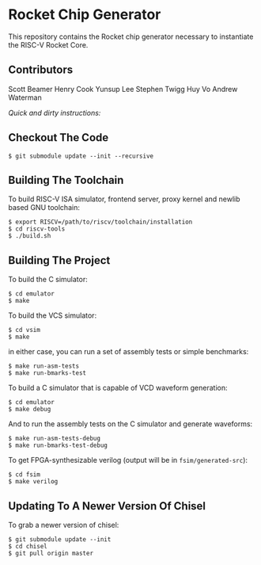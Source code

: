 Rocket Chip Generator
=====================

This repository contains the Rocket chip generator necessary to instantiate
the RISC-V Rocket Core.

Contributors
------------

Scott Beamer
Henry Cook
Yunsup Lee
Stephen Twigg
Huy Vo
Andrew Waterman

_Quick and dirty instructions:_

Checkout The Code
-----------------

    $ git submodule update --init --recursive


Building The Toolchain
----------------------

To build RISC-V ISA simulator, frontend server, proxy kernel and newlib based GNU toolchain:

    $ export RISCV=/path/to/riscv/toolchain/installation
    $ cd riscv-tools
    $ ./build.sh


Building The Project
--------------------

To build the C simulator:

    $ cd emulator
    $ make

To build the VCS simulator:

    $ cd vsim
    $ make

in either case, you can run a set of assembly tests or simple benchmarks:

    $ make run-asm-tests
    $ make run-bmarks-test

To build a C simulator that is capable of VCD waveform generation:

    $ cd emulator
    $ make debug

And to run the assembly tests on the C simulator and generate waveforms:

    $ make run-asm-tests-debug
    $ make run-bmarks-test-debug

To get FPGA-synthesizable verilog (output will be in `fsim/generated-src`):

    $ cd fsim
    $ make verilog


Updating To A Newer Version Of Chisel
-------------------------------------

To grab a newer version of chisel:

    $ git submodule update --init
    $ cd chisel
    $ git pull origin master
